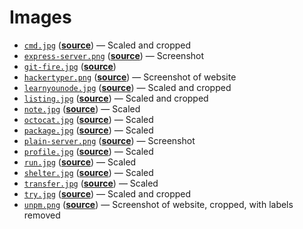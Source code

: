 # Images

*   [`cmd.jpg`](cmd.jpg)
    ([**source**](https://moodle.cmd.hva.nl/mod/page/view.php?id=1746))
    — Scaled and cropped
*   [`express-server.png`](express-server.png)
    ([**source**](../examples/express-server))
    — Screenshot
*   [`git-fire.jpg`](git-fire.jpg)
    ([**source**](https://github.com/qw3rtman/git-fire))
*   [`hackertyper.png`](hackertyper.png)
    ([**source**](http://hackertyper.net))
    — Screenshot of website
*   [`learnyounode.jpg`](learnyounode.jpg)
    ([**source**](https://unsplash.com/photos/GX8KBbVmC6c))
    — Scaled and cropped
*   [`listing.jpg`](listing.jpg)
    ([**source**](https://unsplash.com/photos/RLw-UC03Gwc))
    — Scaled and cropped
*   [`note.jpg`](note.jpg)
    ([**source**](https://unsplash.com/photos/Hb6uWq0i4MI))
    — Scaled
*   [`octocat.jpg`](octocat.jpg)
    ([**source**](https://unsplash.com/photos/Bb_X4JgSqIM))
    — Scaled
*   [`package.jpg`](package.jpg)
    ([**source**](https://unsplash.com/photos/fV4-DdSdcpI))
    — Scaled
*   [`plain-server.png`](plain-server.png)
    ([**source**](../examples/plain-server))
    — Screenshot
*   [`profile.jpg`](profile.jpg)
    ([**source**](https://unsplash.com/photos/HFkTGu30w5E))
    — Scaled
*   [`run.jpg`](run.jpg)
    ([**source**](https://unsplash.com/photos/Zp-wTck-3Zw))
    — Scaled
*   [`shelter.jpg`](shelter.jpg)
    ([**source**](https://unsplash.com/photos/NodtnCsLdTE))
    — Scaled
*   [`transfer.jpg`](transfer.jpg)
    ([**source**](https://unsplash.com/photos/XAqaeyzj3NM))
    — Scaled
*   [`try.jpg`](try.jpg)
    ([**source**](https://unsplash.com/photos/xceMsVvxcd4))
    — Scaled and cropped
*   [`unpm.png`](unpm.png)
    ([**source**](https://unpm.nodesource.com))
    — Screenshot of website, cropped, with labels removed
